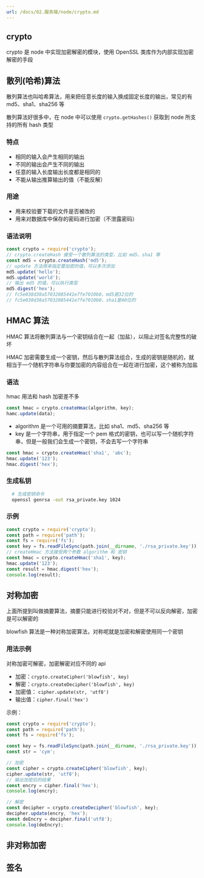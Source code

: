 ```yaml
---
url: /docs/02.服务端/node/crypto.md
---
```


## crypto

crypto 是 node 中实现加密解密的模块，使用 OpenSSL 类库作为内部实现加密解密的手段

## 散列(哈希)算法

散列算法也叫哈希算法，用来把任意长度的输入换成固定长度的输出，常见的有 md5、sha1、sha256 等

散列算法好很多中，在 node 中可以使用 `crypto.getHashes()` 获取到 node 所支持的所有 hash 类型

### 特点

* 相同的输入会产生相同的输出
* 不同的输出会产生不同的输出
* 任意的输入长度输出长度都是相同的
* 不能从输出推算输出的值（不能反解）

### 用途

* 用来校验要下载的文件是否被改的
* 用来对数据库中保存的密码进行加密（不泄露密码）

### 语法说明

```js
const crypto = require('crypto');
// crypto.createHash 接受一个散列算法的类型，比如 md5、sha1 等
const md5 = crypto.createHash('md5');
// update 方法用来指定要加密的值，可以多次添加
md5.update('hello');
md5.update('world');
// 输出 md5 的值，可以执行类型
md5.digest('hex');
// fc5e038d38a57032085441e7fe7010b0，md5是32位的
// fc5e038d38a57032085441e7fe7010b0，sha1是40位的
```

## HMAC 算法

HMAC 算法将散列算法与一个密钥结合在一起（加盐），以阻止对签名完整性的破坏

HMAC 加密需要生成一个密钥，然后与散列算法组合，生成的密钥是随机的，就相当于一个随机字符串与你要加密的内容组合在一起在进行加密，这个被称为加盐

### 语法

hmac 用法和 hash 加密差不多

```js
const hmac = crypto.createHmac(algorithm, key);
hamc.update(data);
```

* algorithm 是一个可用的摘要算法，比如 sha1、md5、sha256 等
* key 是一个字符串，用于指定一个 pem 格式的密钥，也可以写一个随机字符串，但是一般我们会生成一个密钥，不会去写一个字符串

```js
const hmac = crypto.createHmac('sha1', 'abc');
hmac.update('123');
hmac.digest('hex');
```

### 生成私钥

```sh
  # 生成密钥命令
  openssl genrsa -out rsa_private.key 1024
```

### 示例

```js
const crypto = require('crypto');
const path = require('path');
const fs = require('fs');
const key = fs.readFileSync(path.join(__dirname, './rsa_private.key'));
// createHmac 方法接受两个参数 algorithm 和 密钥
const hmac = crypto.createHmac('sha1', key);
hmac.update('123');
const result = hmac.digest('hex');
console.log(result);
```

## 对称加密

上面所提到叫做摘要算法，摘要只能进行校验对不对，但是不可以反向解密，加密是可以解密的

blowfish 算法是一种对称加密算法，对称呢就是加密和解密使用同一个密钥

### 用法示例

对称加密可解密，加密解密对应不同的 api

* 加密：`crypto.createCipher('blowfish', key)`
* 解密：`crypto.createDecipher('blowfish', key)`
* 加密值： `cipher.update(str, 'utf8')`
* 输出值：`cipher.final('hex')`

示例：

```js
const crypto = require('crypto');
const path = require('path');
const fs = require('fs');

const key = fs.readFileSync(path.join(__dirname, './rsa_private.key'));
const str = 'cym';

// 加密
const cipher = crypto.createCipher('blowfish', key);
cipher.update(str, 'utf8');
// 输出加密后的结果
const encry = cipher.final('hex');
console.log(encry);

// 解密
const decipher = crypto.createDecipher('blowfish', key);
decipher.update(encry, 'hex');
const deEncry = decipher.final('utf8');
console.log(deEncry);
```

## 非对称加密

## 签名
